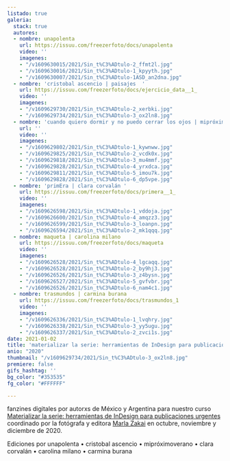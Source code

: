 ```yaml
---
listado: true
galeria:
  stack: true
  autores:
  - nombre: unapolenta
    url: https://issuu.com/freezerfoto/docs/unapolenta
    video: ''
    imagenes:
    - "/v1609630015/2021/Sin_t%C3%ADtulo-2_ffmt2l.jpg"
    - "/v1609630016/2021/Sin_t%C3%ADtulo-1_kpyyth.jpg"
    - "/v1609630007/2021/Sin_t%C3%ADtulo-1ASD_an2dna.jpg"
  - nombre: 'cristobal ascencio | paisajes  '
    url: https://issuu.com/freezerfoto/docs/ejercicio_data__1_
    video: ''
    imagenes:
    - "/v1609629730/2021/Sin_t%C3%ADtulo-2_xerbki.jpg"
    - "/v1609629734/2021/Sin_t%C3%ADtulo-3_ox2ln8.jpg"
  - nombre: 'cuando quiero dormir y no puedo cerrar los ojos | mipróximoverano  '
    url: ''
    video: ''
    imagenes:
    - "/v1609629802/2021/Sin_t%C3%ADtulo-1_kywnww.jpg"
    - "/v1609629825/2021/Sin_t%C3%ADtulo-2_vcdk0x.jpg"
    - "/v1609629818/2021/Sin_t%C3%ADtulo-3_mu4mmf.jpg"
    - "/v1609629828/2021/Sin_t%C3%ADtulo-4_yrxdca.jpg"
    - "/v1609629811/2021/Sin_t%C3%ADtulo-5_imou7k.jpg"
    - "/v1609629828/2021/Sin_t%C3%ADtulo-6_dp5vpe.jpg"
  - nombre: 'primEra | clara corvalán '
    url: https://issuu.com/freezerfoto/docs/primera__1_
    video: ''
    imagenes:
    - "/v1609626598/2021/Sin_t%C3%ADtulo-1_vddoja.jpg"
    - "/v1609626600/2021/Sin_t%C3%ADtulo-4_amqzz3.jpg"
    - "/v1609626599/2021/Sin_t%C3%ADtulo-3_loanpn.jpg"
    - "/v1609626594/2021/Sin_t%C3%ADtulo-2_mk1qqq.jpg"
  - nombre: maqueta | carolina milano
    url: https://issuu.com/freezerfoto/docs/maqueta
    video: ''
    imagenes:
    - "/v1609626528/2021/Sin_t%C3%ADtulo-4_lgcaqq.jpg"
    - "/v1609626528/2021/Sin_t%C3%ADtulo-2_by9hj3.jpg"
    - "/v1609626526/2021/Sin_t%C3%ADtulo-3_z4bysn.jpg"
    - "/v1609626527/2021/Sin_t%C3%ADtulo-5_gvfvbr.jpg"
    - "/v1609626526/2021/Sin_t%C3%ADtulo-6_nam4c1.jpg"
  - nombre: trasmundos | carmina burana
    url: https://issuu.com/freezerfoto/docs/trasmundos_1
    video: ''
    imagenes:
    - "/v1609626336/2021/Sin_t%C3%ADtulo-1_lvqhry.jpg"
    - "/v1609626338/2021/Sin_t%C3%ADtulo-3_yy5ugu.jpg"
    - "/v1609626337/2021/Sin_t%C3%ADtulo-2_zvci1s.jpg"
date: 2021-01-02
title: 'materializar la serie: herramientas de InDesign para publicaciones urgentes '
anio: "2020"
thumbnail: "/v1609629734/2021/Sin_t%C3%ADtulo-3_ox2ln8.jpg"
premiere: false
gifs_hashtag: ''
bg_color: "#353535"
fg_color: "#FFFFFF"

---
```

fanzines digitales por autorxs de México y Argentina para nuestro curso [Materializar la serie: herramientas de InDesign para publicaciones urgentes ](https://freezer.com.ar/cursos/materializar-la-serie-herramientas-de-indesign-para-publicaciones-urgentes/)coordinado por la fotógrafa y editora [Marla Zakai](https://www.instagram.com/marzakai/) en octubre, noviembre y diciembre de 2020. 

Ediciones por unapolenta • cristobal ascencio • mipróximoverano • clara corvalán • carolina milano • carmina burana 